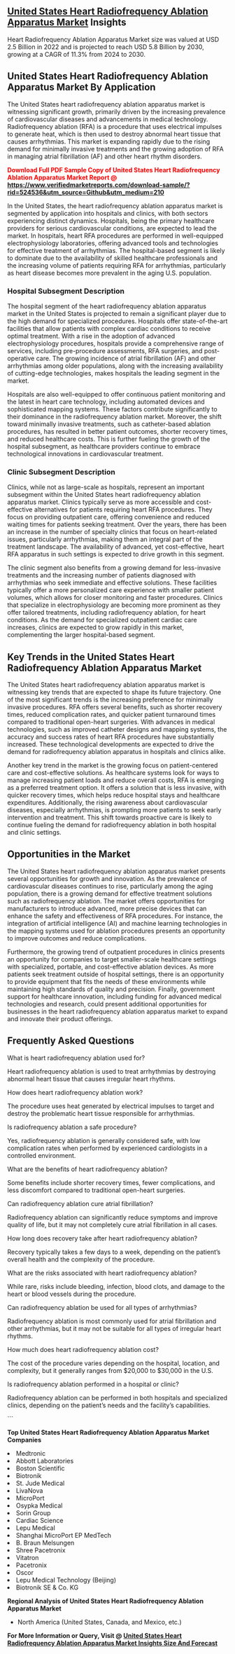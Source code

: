<h2><a href="https://www.verifiedmarketreports.com/download-sample/?rid=524536&amp;utm_source=Github&amp;utm_medium=210" target="_blank">United States Heart Radiofrequency Ablation Apparatus Market</a> Insights</h2><p>Heart Radiofrequency Ablation Apparatus Market size was valued at USD 2.5 Billion in 2022 and is projected to reach USD 5.8 Billion by 2030, growing at a CAGR of 11.3% from 2024 to 2030.</p><p><h2>United States Heart Radiofrequency Ablation Apparatus Market By Application</h2><p>The United States heart radiofrequency ablation apparatus market is witnessing significant growth, primarily driven by the increasing prevalence of cardiovascular diseases and advancements in medical technology. Radiofrequency ablation (RFA) is a procedure that uses electrical impulses to generate heat, which is then used to destroy abnormal heart tissue that causes arrhythmias. This market is expanding rapidly due to the rising demand for minimally invasive treatments and the growing adoption of RFA in managing atrial fibrillation (AF) and other heart rhythm disorders. <b><p><span class=""><span style="color: #ff0000;"><strong>Download Full PDF Sample Copy of United States Heart Radiofrequency Ablation Apparatus Market Report</strong> @ </span><a href="https://www.verifiedmarketreports.com/download-sample/?rid=524536&amp;utm_source=Github&amp;utm_medium=210" target="_blank">https://www.verifiedmarketreports.com/download-sample/?rid=524536&amp;utm_source=Github&amp;utm_medium=210</a></span></p></b> <p>In the United States, the heart radiofrequency ablation apparatus market is segmented by application into hospitals and clinics, with both sectors experiencing distinct dynamics. Hospitals, being the primary healthcare providers for serious cardiovascular conditions, are expected to lead the market. In hospitals, heart RFA procedures are performed in well-equipped electrophysiology laboratories, offering advanced tools and technologies for effective treatment of arrhythmias. The hospital-based segment is likely to dominate due to the availability of skilled healthcare professionals and the increasing volume of patients requiring RFA for arrhythmias, particularly as heart disease becomes more prevalent in the aging U.S. population.</p><h3>Hospital Subsegment Description</h3><p>The hospital segment of the heart radiofrequency ablation apparatus market in the United States is projected to remain a significant player due to the high demand for specialized procedures. Hospitals offer state-of-the-art facilities that allow patients with complex cardiac conditions to receive optimal treatment. With a rise in the adoption of advanced electrophysiology procedures, hospitals provide a comprehensive range of services, including pre-procedure assessments, RFA surgeries, and post-operative care. The growing incidence of atrial fibrillation (AF) and other arrhythmias among older populations, along with the increasing availability of cutting-edge technologies, makes hospitals the leading segment in the market.</p><p>Hospitals are also well-equipped to offer continuous patient monitoring and the latest in heart care technology, including automated devices and sophisticated mapping systems. These factors contribute significantly to their dominance in the radiofrequency ablation market. Moreover, the shift toward minimally invasive treatments, such as catheter-based ablation procedures, has resulted in better patient outcomes, shorter recovery times, and reduced healthcare costs. This is further fueling the growth of the hospital subsegment, as healthcare providers continue to embrace technological innovations in cardiovascular treatment.</p><h3>Clinic Subsegment Description</h3><p>Clinics, while not as large-scale as hospitals, represent an important subsegment within the United States heart radiofrequency ablation apparatus market. Clinics typically serve as more accessible and cost-effective alternatives for patients requiring heart RFA procedures. They focus on providing outpatient care, offering convenience and reduced waiting times for patients seeking treatment. Over the years, there has been an increase in the number of specialty clinics that focus on heart-related issues, particularly arrhythmias, making them an integral part of the treatment landscape. The availability of advanced, yet cost-effective, heart RFA apparatus in such settings is expected to drive growth in this segment.</p><p>The clinic segment also benefits from a growing demand for less-invasive treatments and the increasing number of patients diagnosed with arrhythmias who seek immediate and effective solutions. These facilities typically offer a more personalized care experience with smaller patient volumes, which allows for closer monitoring and faster procedures. Clinics that specialize in electrophysiology are becoming more prominent as they offer tailored treatments, including radiofrequency ablation, for heart conditions. As the demand for specialized outpatient cardiac care increases, clinics are expected to grow rapidly in this market, complementing the larger hospital-based segment.</p><h2>Key Trends in the United States Heart Radiofrequency Ablation Apparatus Market</h2><p>The United States heart radiofrequency ablation apparatus market is witnessing key trends that are expected to shape its future trajectory. One of the most significant trends is the increasing preference for minimally invasive procedures. RFA offers several benefits, such as shorter recovery times, reduced complication rates, and quicker patient turnaround times compared to traditional open-heart surgeries. With advances in medical technologies, such as improved catheter designs and mapping systems, the accuracy and success rates of heart RFA procedures have substantially increased. These technological developments are expected to drive the demand for radiofrequency ablation apparatus in hospitals and clinics alike.</p><p>Another key trend in the market is the growing focus on patient-centered care and cost-effective solutions. As healthcare systems look for ways to manage increasing patient loads and reduce overall costs, RFA is emerging as a preferred treatment option. It offers a solution that is less invasive, with quicker recovery times, which helps reduce hospital stays and healthcare expenditures. Additionally, the rising awareness about cardiovascular diseases, especially arrhythmias, is prompting more patients to seek early intervention and treatment. This shift towards proactive care is likely to continue fueling the demand for radiofrequency ablation in both hospital and clinic settings.</p><h2>Opportunities in the Market</h2><p>The United States heart radiofrequency ablation apparatus market presents several opportunities for growth and innovation. As the prevalence of cardiovascular diseases continues to rise, particularly among the aging population, there is a growing demand for effective treatment solutions such as radiofrequency ablation. The market offers opportunities for manufacturers to introduce advanced, more precise devices that can enhance the safety and effectiveness of RFA procedures. For instance, the integration of artificial intelligence (AI) and machine learning technologies in the mapping systems used for ablation procedures presents an opportunity to improve outcomes and reduce complications.</p><p>Furthermore, the growing trend of outpatient procedures in clinics presents an opportunity for companies to target smaller-scale healthcare settings with specialized, portable, and cost-effective ablation devices. As more patients seek treatment outside of hospital settings, there is an opportunity to provide equipment that fits the needs of these environments while maintaining high standards of quality and precision. Finally, government support for healthcare innovation, including funding for advanced medical technologies and research, could present additional opportunities for businesses in the heart radiofrequency ablation apparatus market to expand and innovate their product offerings.</p><h2>Frequently Asked Questions</h2><p>What is heart radiofrequency ablation used for?</p><p>Heart radiofrequency ablation is used to treat arrhythmias by destroying abnormal heart tissue that causes irregular heart rhythms.</p><p>How does heart radiofrequency ablation work?</p><p>The procedure uses heat generated by electrical impulses to target and destroy the problematic heart tissue responsible for arrhythmias.</p><p>Is radiofrequency ablation a safe procedure?</p><p>Yes, radiofrequency ablation is generally considered safe, with low complication rates when performed by experienced cardiologists in a controlled environment.</p><p>What are the benefits of heart radiofrequency ablation?</p><p>Some benefits include shorter recovery times, fewer complications, and less discomfort compared to traditional open-heart surgeries.</p><p>Can radiofrequency ablation cure atrial fibrillation?</p><p>Radiofrequency ablation can significantly reduce symptoms and improve quality of life, but it may not completely cure atrial fibrillation in all cases.</p><p>How long does recovery take after heart radiofrequency ablation?</p><p>Recovery typically takes a few days to a week, depending on the patient’s overall health and the complexity of the procedure.</p><p>What are the risks associated with heart radiofrequency ablation?</p><p>While rare, risks include bleeding, infection, blood clots, and damage to the heart or blood vessels during the procedure.</p><p>Can radiofrequency ablation be used for all types of arrhythmias?</p><p>Radiofrequency ablation is most commonly used for atrial fibrillation and other arrhythmias, but it may not be suitable for all types of irregular heart rhythms.</p><p>How much does heart radiofrequency ablation cost?</p><p>The cost of the procedure varies depending on the hospital, location, and complexity, but it generally ranges from $20,000 to $30,000 in the U.S.</p><p>Is radiofrequency ablation performed in a hospital or clinic?</p><p>Radiofrequency ablation can be performed in both hospitals and specialized clinics, depending on the patient’s needs and the facility’s capabilities.</p>```</p><p><strong>Top United States Heart Radiofrequency Ablation Apparatus Market Companies</strong></p><div data-test-id=""><p><li>Medtronic</li><li> Abbott Laboratories</li><li> Boston Scientific</li><li> Biotronik</li><li> St. Jude Medical</li><li> LivaNova</li><li> MicroPort</li><li> Osypka Medical</li><li> Sorin Group</li><li> Cardiac Science</li><li> Lepu Medical</li><li> Shanghai MicroPort EP MedTech</li><li> B. Braun Melsungen</li><li> Shree Pacetronix</li><li> Vitatron</li><li> Pacetronix</li><li> Oscor</li><li> Lepu Medical Technology (Beijing)</li><li> Biotronik SE & Co. KG</li></p><div><strong>Regional Analysis of&nbsp;United States Heart Radiofrequency Ablation Apparatus Market</strong></div><ul><li dir="ltr"><p dir="ltr">North America&nbsp;(United States, Canada, and Mexico, etc.)</p></li></ul><p><strong>For More Information or Query, Visit @&nbsp;</strong><strong><a href="https://www.verifiedmarketreports.com/product/heart-radiofrequency-ablation-apparatus-market/?utm_source=Github&amp;utm_medium=210" target="_blank">United States Heart Radiofrequency Ablation Apparatus Market Insights Size And Forecast</a></strong></p></div>
